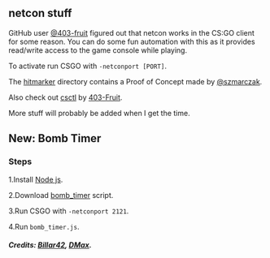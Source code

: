 ## netcon stuff

GitHub user [@403-fruit](https://github.com/403-Fruit) figured out that netcon works in the CS:GO client for some reason. You can do some fun automation with this as it provides read/write access to the game console while playing.

To activate run CSGO with `-netconport [PORT]`.

The [hitmarker](https://github.com/kkthxbye-code/csgo_bugs/tree/master/netcon_stuff/hitmarker) directory contains a Proof of Concept made by [@szmarczak](https://github.com/szmarczak).

Also check out [csctl](https://github.com/403-Fruit/csctl) by [403-Fruit](https://github.com/403-Fruit).

More stuff will probably be added when I get the time.

## New: Bomb Timer

### Steps
1.Install [Node js](https://nodejs.org/).

2.Download [bomb_timer](https://github.com/Billar42/csgo_bugs/tree/master/netcon_stuff/bomb_timer) script.

3.Run CSGO with `-netconport 2121`.

4.Run `bomb_timer.js`.
##### Credits: [Billar42](https://github.com/Billar42), [DMax](https://github.com/DMax-YT).
